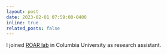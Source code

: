 ```yaml
---
layout: post
date: 2023-02-01 07:59:00-0400
inline: true
related_posts: false
---
```


I joined [ROAR lab](https://roar.me.columbia.edu/) in Columbia University as research assistant.
